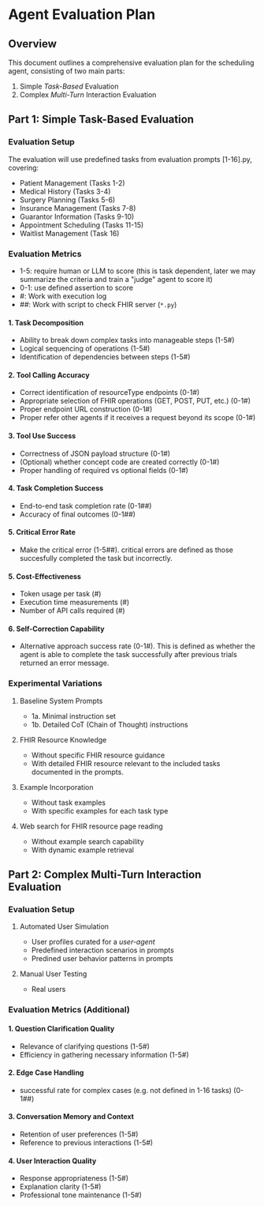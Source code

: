 # Agent Evaluation Plan

## Overview
This document outlines a comprehensive evaluation plan for the scheduling agent, consisting of two main parts:
1. Simple *Task-Based* Evaluation
2. Complex *Multi-Turn* Interaction Evaluation

## Part 1: Simple Task-Based Evaluation

### Evaluation Setup
The evaluation will use predefined tasks from evaluation prompts [1-16].py, covering:
- Patient Management (Tasks 1-2)
- Medical History (Tasks 3-4)
- Surgery Planning (Tasks 5-6)
- Insurance Management (Tasks 7-8)
- Guarantor Information (Tasks 9-10)
- Appointment Scheduling (Tasks 11-15)
- Waitlist Management (Task 16)

### Evaluation Metrics

- 1-5: require human or LLM to score (this is task dependent, later we may summarize the criteria and train a "judge" agent to score it)
- 0-1: use defined assertion to score
- #: Work with execution log
- ##: Work with script to check FHIR server (`*.py`)

#### 1. Task Decomposition
- Ability to break down complex tasks into manageable steps (1-5#)
- Logical sequencing of operations (1-5#)
- Identification of dependencies between steps (1-5#)

#### 2. Tool Calling Accuracy 
- Correct identification of resourceType endpoints (0-1#)
- Appropriate selection of FHIR operations (GET, POST, PUT, etc.) (0-1#)
- Proper endpoint URL construction (0-1#)
- Proper refer other agents if it receives a request beyond its scope (0-1#)

#### 3. Tool Use Success 
- Correctness of JSON payload structure (0-1#)
- (Optional) whether concept code are created correctly (0-1#)
- Proper handling of required vs optional fields (0-1#)

#### 4. Task Completion Success 
- End-to-end task completion rate (0-1##)
- Accuracy of final outcomes (0-1##)

#### 5. Critical Error Rate
- Make the critical error (1-5##). critical errors are defined as those succesfully completed the task but incorrectly. 

#### 5. Cost-Effectiveness
- Token usage per task (#)
- Execution time measurements (#)
- Number of API calls required (#)

#### 6. Self-Correction Capability
- Alternative approach success rate (0-1#). This is defined as whether the agent is able to complete the task successfully after previous trials returned an error message.

### Experimental Variations
1. Baseline System Prompts
   - 1a. Minimal instruction set
   - 1b. Detailed CoT (Chain of Thought) instructions

2. FHIR Resource Knowledge
   - Without specific FHIR resource guidance
   - With detailed FHIR resource relevant to the included tasks documented in the prompts.

3. Example Incorporation
   - Without task examples
   - With specific examples for each task type

4. Web search for FHIR resource page reading
   - Without example search capability
   - With dynamic example retrieval

## Part 2: Complex Multi-Turn Interaction Evaluation

### Evaluation Setup
1. Automated User Simulation
   - User profiles curated for a *user-agent*
   - Predefined interaction scenarios in prompts
   - Predined user behavior patterns in prompts


2. Manual User Testing
   - Real users

### Evaluation Metrics (Additional)

#### 1. Question Clarification Quality
- Relevance of clarifying questions (1-5#)
- Efficiency in gathering necessary information (1-5#)


#### 2. Edge Case Handling
- successful rate for complex cases (e.g. not defined in 1-16 tasks) (0-1##)

#### 3. Conversation Memory and Context
- Retention of user preferences (1-5#)
- Reference to previous interactions (1-5#)

#### 4. User Interaction Quality
- Response appropriateness (1-5#)
- Explanation clarity (1-5#)
- Professional tone maintenance (1-5#)


